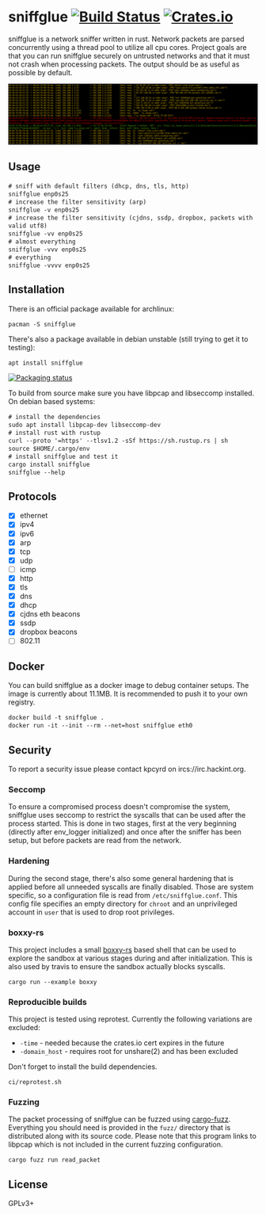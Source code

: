 # sniffglue [![Build Status][travis-img]][travis] [![Crates.io][crates-img]][crates]

[travis-img]:   https://travis-ci.org/kpcyrd/sniffglue.svg?branch=master
[travis]:       https://travis-ci.org/kpcyrd/sniffglue
[crates-img]:   https://img.shields.io/crates/v/sniffglue.svg
[crates]:       https://crates.io/crates/sniffglue

sniffglue is a network sniffer written in rust. Network packets are parsed concurrently
using a thread pool to utilize all cpu cores. Project goals are that you can
run sniffglue securely on untrusted networks and that it must not crash
when processing packets. The output should be as useful as possible by default.

![screenshot](docs/screenshot.png)

## Usage

    # sniff with default filters (dhcp, dns, tls, http)
    sniffglue enp0s25
    # increase the filter sensitivity (arp)
    sniffglue -v enp0s25
    # increase the filter sensitivity (cjdns, ssdp, dropbox, packets with valid utf8)
    sniffglue -vv enp0s25
    # almost everything
    sniffglue -vvv enp0s25
    # everything
    sniffglue -vvvv enp0s25

## Installation

There is an official package available for archlinux:

    pacman -S sniffglue

There's also a package available in debian unstable (still trying to get it to testing):

    apt install sniffglue
    
[![Packaging status](https://repology.org/badge/vertical-allrepos/sniffglue.svg)](https://repology.org/project/sniffglue/versions)

To build from source make sure you have libpcap and libseccomp installed. On
debian based systems:

    # install the dependencies
    sudo apt install libpcap-dev libseccomp-dev
    # install rust with rustup
    curl --proto '=https' --tlsv1.2 -sSf https://sh.rustup.rs | sh
    source $HOME/.cargo/env
    # install sniffglue and test it
    cargo install sniffglue
    sniffglue --help

## Protocols

- [X] ethernet
- [X] ipv4
- [X] ipv6
- [X] arp
- [X] tcp
- [X] udp
- [ ] icmp
- [X] http
- [X] tls
- [X] dns
- [X] dhcp
- [X] cjdns eth beacons
- [X] ssdp
- [X] dropbox beacons
- [ ] 802.11

## Docker

You can build sniffglue as a docker image to debug container setups. The image
is currently about 11.1MB. It is recommended to push it to your own registry.

    docker build -t sniffglue .
    docker run -it --init --rm --net=host sniffglue eth0

## Security

To report a security issue please contact kpcyrd on ircs://irc.hackint.org.

### Seccomp

To ensure a compromised process doesn't compromise the system, sniffglue uses
seccomp to restrict the syscalls that can be used after the process started.
This is done in two stages, first at the very beginning (directly after
env\_logger initialized) and once after the sniffer has been setup, but before
packets are read from the network.

### Hardening

During the second stage, there's also some general hardening that is applied
before all unneeded syscalls are finally disabled. Those are system specific,
so a configuration file is read from `/etc/sniffglue.conf`. This config
file specifies an empty directory for `chroot` and an unprivileged account
in `user` that is used to drop root privileges.

### boxxy-rs

This project includes a small [boxxy-rs] based shell that can be used to
explore the sandbox at various stages during and after initialization. This is
also used by travis to ensure the sandbox actually blocks syscalls.

    cargo run --example boxxy

[boxxy-rs]: https://github.com/kpcyrd/boxxy-rs

### Reproducible builds

This project is tested using reprotest. Currently the following variations are
excluded:

- `-time` - needed because the crates.io cert expires in the future
- `-domain_host` - requires root for unshare(2) and has been excluded

Don't forget to install the build dependencies.

    ci/reprotest.sh

### Fuzzing

The packet processing of sniffglue can be fuzzed using [cargo-fuzz].
Everything you should need is provided in the `fuzz/` directory that is
distributed along with its source code. Please note that this program links
to libpcap which is not included in the current fuzzing configuration.

    cargo fuzz run read_packet

[cargo-fuzz]: https://github.com/rust-fuzz/cargo-fuzz

## License

GPLv3+
